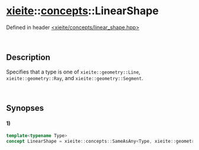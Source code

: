 # [xieite](../../xieite.md)\:\:[concepts](../../concepts.md)\:\:LinearShape
Defined in header [<xieite/concepts/linear_shape.hpp>](../../../include/xieite/concepts/linear_shape.hpp)

&nbsp;

## Description
Specifies that a type is one of `xieite::geometry::Line`, `xieite::geometry::Ray`, and `xieite::geometry::Segment`.

&nbsp;

## Synopses
#### 1)
```cpp
template<typename Type>
concept LinearShape = xieite::concepts::SameAsAny<Type, xieite::geometry::Line, xieite::geometry::Ray, xieite::geometry::Segment>;
```
